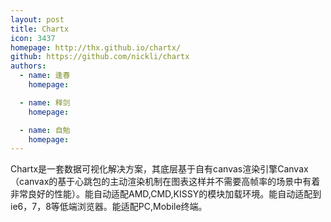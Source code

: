 ```yaml
---
layout: post
title: Chartx
icon: 3437
homepage: http://thx.github.io/chartx/
github: https://github.com/nickli/chartx 
authors:
  - name: 逢春
    homepage: 

  - name: 释剑
    homepage: 

  - name: 自勉
    homepage: 
---
```


Chartx是一套数据可视化解决方案，其底层基于自有canvas渲染引擎Canvax（canvax的基于心跳包的主动渲染机制在图表这样并不需要高帧率的场景中有着非常良好的性能）。能自动适配AMD,CMD,KISSY的模块加载环境。能自动适配到ie6，7，8等低端浏览器。能适配PC,Mobile终端。
